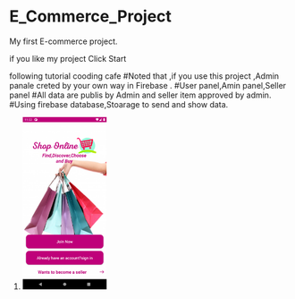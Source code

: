 # E_Commerce_Project
My first E-commerce project.

if you like my project Click Start

following tutorial cooding cafe
#Noted that ,if you use this project ,Admin panale creted by your own way in Firebase .
#User panel,Amin panel,Seller panel
#All data are publis by Admin and seller item approved by admin.
#Using firebase database,Stoarage to send and show data.



1. <img src="Images/Screenshot_1609520569.png" width=150/>  
